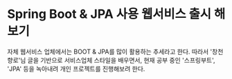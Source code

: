 Spring Boot & JPA 사용 웹서비스 출시 해보기
====================================
자체 웹서비스 업체에서는 BOOT & JPA를 많이 활용하는 추세라고 한다.
따라서 '창천향로'님 글을 기반으로 서비스업체 스타일을 배우면서, 현재 공부 중인 '스프링부트', 'JPA' 등을 녹아내려 개인 프로젝트를 진행해보려 한다.


